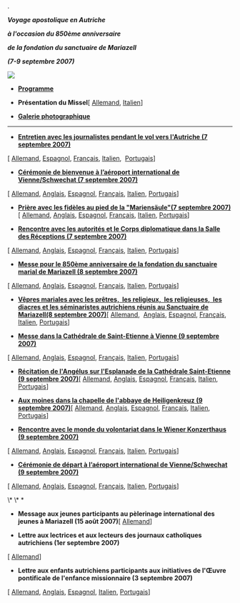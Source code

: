 .

***Voyage apostolique en Autriche***

***à l'occasion du 850ème anniversaire***

***de la fondation du sanctuaire de Mariazell***

***(7-9 septembre 2007)***

![](/content/dam/benedict-xvi/images/travels/2007/austria-cartina.jpg)

- **[Programme](/content/benedict-xvi/fr/travels/2007/documents/trav_ben-xvi_austria-program_20070907.html)**


- **Présentation du Missel**\[ [Allemand](http://www.vatican.va/news_services/liturgy/2007/documents/ns_lit_doc_20070824_present-austria_ge.html), [Italien](http://www.vatican.va/news_services/liturgy/2007/documents/ns_lit_doc_20070824_present-austria_it.html)\]


- **[Galerie photographique](http://www.vatican.va/news_services/liturgy/photogallery/2007/07092007/index.html)**


* * *

- **[Entretien avec les journalistes pendant le vol vers l'Autriche (7 septembre 2007)](/content/benedict-xvi/fr/speeches/2007/september/documents/hf_ben-xvi_spe_20070907_intervista.html)**

\[ [Allemand](/content/benedict-xvi/de/speeches/2007/september/documents/hf_ben-xvi_spe_20070907_intervista.html), [Espagnol](/content/benedict-xvi/es/speeches/2007/september/documents/hf_ben-xvi_spe_20070907_intervista.html), [Français](/content/benedict-xvi/fr/speeches/2007/september/documents/hf_ben-xvi_spe_20070907_intervista.html), [Italien](/content/benedict-xvi/it/speeches/2007/september/documents/hf_ben-xvi_spe_20070907_intervista.html),  [Portugais](/content/benedict-xvi/pt/speeches/2007/september/documents/hf_ben-xvi_spe_20070907_intervista.html)\]


- **[Cérémonie de bienvenue à l’aéroport international de Vienne/Schwechat (7 septembre 2007)](/content/benedict-xvi/fr/speeches/2007/september/documents/hf_ben-xvi_spe_20070907_welcome-austria.html)**

\[ [Allemand](/content/benedict-xvi/de/speeches/2007/september/documents/hf_ben-xvi_spe_20070907_welcome-austria.html), [Anglais](/content/benedict-xvi/en/speeches/2007/september/documents/hf_ben-xvi_spe_20070907_welcome-austria.html), [Espagnol](/content/benedict-xvi/es/speeches/2007/september/documents/hf_ben-xvi_spe_20070907_welcome-austria.html), [Français](/content/benedict-xvi/fr/speeches/2007/september/documents/hf_ben-xvi_spe_20070907_welcome-austria.html), [Italien](/content/benedict-xvi/it/speeches/2007/september/documents/hf_ben-xvi_spe_20070907_welcome-austria.html), [Portugais](/content/benedict-xvi/pt/speeches/2007/september/documents/hf_ben-xvi_spe_20070907_welcome-austria.html)\]


- **[Prière avec les fidèles au pied de la "Mariensäule"(7 septembre 2007)](/content/benedict-xvi/fr/speeches/2007/september/documents/hf_ben-xvi_spe_20070907_preghiera-maria.html)**\[ [Allemand](/content/benedict-xvi/de/speeches/2007/september/documents/hf_ben-xvi_spe_20070907_preghiera-maria.html), [Anglais](/content/benedict-xvi/en/speeches/2007/september/documents/hf_ben-xvi_spe_20070907_preghiera-maria.html), [Espagnol](/content/benedict-xvi/es/speeches/2007/september/documents/hf_ben-xvi_spe_20070907_preghiera-maria.html), [Français](/content/benedict-xvi/fr/speeches/2007/september/documents/hf_ben-xvi_spe_20070907_preghiera-maria.html), [Italien](/content/benedict-xvi/it/speeches/2007/september/documents/hf_ben-xvi_spe_20070907_preghiera-maria.html), [Portugais](/content/benedict-xvi/pt/speeches/2007/september/documents/hf_ben-xvi_spe_20070907_preghiera-maria.html)\]


- **[Rencontre avec les autorités et le Corps diplomatique dans la Salle des Réceptions (7 septembre 2007)](/content/benedict-xvi/fr/speeches/2007/september/documents/hf_ben-xvi_spe_20070907_hofburg-wien.html)**

\[ [Allemand](/content/benedict-xvi/de/speeches/2007/september/documents/hf_ben-xvi_spe_20070907_hofburg-wien.html), [Anglais](/content/benedict-xvi/en/speeches/2007/september/documents/hf_ben-xvi_spe_20070907_hofburg-wien.html), [Espagnol](/content/benedict-xvi/es/speeches/2007/september/documents/hf_ben-xvi_spe_20070907_hofburg-wien.html), [Français](/content/benedict-xvi/fr/speeches/2007/september/documents/hf_ben-xvi_spe_20070907_hofburg-wien.html), [Italien](/content/benedict-xvi/it/speeches/2007/september/documents/hf_ben-xvi_spe_20070907_hofburg-wien.html), [Portugais](/content/benedict-xvi/pt/speeches/2007/september/documents/hf_ben-xvi_spe_20070907_hofburg-wien.html)\]


- **[Messe pour le 850ème anniversaire de la fondation du sanctuaire marial de Mariazell (8 septembre 2007)](/content/benedict-xvi/fr/homilies/2007/documents/hf_ben-xvi_hom_20070908_mariazell.html)**

\[ [Allemand](/content/benedict-xvi/de/homilies/2007/documents/hf_ben-xvi_hom_20070908_mariazell.html), [Anglais](/content/benedict-xvi/en/homilies/2007/documents/hf_ben-xvi_hom_20070908_mariazell.html), [Espagnol](/content/benedict-xvi/es/homilies/2007/documents/hf_ben-xvi_hom_20070908_mariazell.html), [Français](/content/benedict-xvi/fr/homilies/2007/documents/hf_ben-xvi_hom_20070908_mariazell.html), [Italien](/content/benedict-xvi/it/homilies/2007/documents/hf_ben-xvi_hom_20070908_mariazell.html), [Portugais](/content/benedict-xvi/pt/homilies/2007/documents/hf_ben-xvi_hom_20070908_mariazell.html)\]


- **[Vêpres mariales avec les prêtres,  les religieux,  les religieuses,  les diacres et les séminaristes autrichiens réunis au Sanctuaire de Mariazell(8 septembre 2007)](/content/benedict-xvi/fr/speeches/2007/september/documents/hf_ben-xvi_spe_20070908_vespri-mariazell.html)**\[ [Allemand](/content/benedict-xvi/de/speeches/2007/september/documents/hf_ben-xvi_spe_20070908_vespri-mariazell.html),  [Anglais](/content/benedict-xvi/en/speeches/2007/september/documents/hf_ben-xvi_spe_20070908_vespri-mariazell.html), [Espagnol](/content/benedict-xvi/es/speeches/2007/september/documents/hf_ben-xvi_spe_20070908_vespri-mariazell.html), [Français](/content/benedict-xvi/fr/speeches/2007/september/documents/hf_ben-xvi_spe_20070908_vespri-mariazell.html), [Italien](/content/benedict-xvi/it/speeches/2007/september/documents/hf_ben-xvi_spe_20070908_vespri-mariazell.html), [Portugais](/content/benedict-xvi/pt/speeches/2007/september/documents/hf_ben-xvi_spe_20070908_vespri-mariazell.html)\]


- **[Messe dans la Cathédrale de Saint-Etienne à Vienne (9 septembre 2007)](/content/benedict-xvi/fr/homilies/2007/documents/hf_ben-xvi_hom_20070909_wien.html)**

\[ [Allemand](/content/benedict-xvi/de/homilies/2007/documents/hf_ben-xvi_hom_20070909_wien.html), [Anglais](/content/benedict-xvi/en/homilies/2007/documents/hf_ben-xvi_hom_20070909_wien.html), [Espagnol](/content/benedict-xvi/es/homilies/2007/documents/hf_ben-xvi_hom_20070909_wien.html), [Français](/content/benedict-xvi/fr/homilies/2007/documents/hf_ben-xvi_hom_20070909_wien.html), [Italien](/content/benedict-xvi/it/homilies/2007/documents/hf_ben-xvi_hom_20070909_wien.html), [Portugais](/content/benedict-xvi/pt/homilies/2007/documents/hf_ben-xvi_hom_20070909_wien.html)\]


- **[Récitation de l'Angélus sur l'Esplanade de la Cathédrale Saint-Etienne (9 septembre 2007)](/content/benedict-xvi/fr/angelus/2007/documents/hf_ben-xvi_ang_20070909_wien.html)**\[ [Allemand](/content/benedict-xvi/de/angelus/2007/documents/hf_ben-xvi_ang_20070909_wien.html), [Anglais](/content/benedict-xvi/en/angelus/2007/documents/hf_ben-xvi_ang_20070909_wien.html), [Espagnol](/content/benedict-xvi/es/angelus/2007/documents/hf_ben-xvi_ang_20070909_wien.html), [Français](/content/benedict-xvi/fr/angelus/2007/documents/hf_ben-xvi_ang_20070909_wien.html), [Italien](/content/benedict-xvi/it/angelus/2007/documents/hf_ben-xvi_ang_20070909_wien.html), [Portugais](/content/benedict-xvi/pt/angelus/2007/documents/hf_ben-xvi_ang_20070909_wien.html)\]


- **[Aux moines dans la chapelle de l'abbaye de Heiligenkreuz (9 septembre 2007)](/content/benedict-xvi/fr/speeches/2007/september/documents/hf_ben-xvi_spe_20070909_heiligenkreuz.html)**\[ [Allemand](/content/benedict-xvi/de/speeches/2007/september/documents/hf_ben-xvi_spe_20070909_heiligenkreuz.html), [Anglais](/content/benedict-xvi/en/speeches/2007/september/documents/hf_ben-xvi_spe_20070909_heiligenkreuz.html), [Espagnol](/content/benedict-xvi/es/speeches/2007/september/documents/hf_ben-xvi_spe_20070909_heiligenkreuz.html), [Français](/content/benedict-xvi/fr/speeches/2007/september/documents/hf_ben-xvi_spe_20070909_heiligenkreuz.html), [Italien](/content/benedict-xvi/it/speeches/2007/september/documents/hf_ben-xvi_spe_20070909_heiligenkreuz.html), [Portugais](/content/benedict-xvi/pt/speeches/2007/september/documents/hf_ben-xvi_spe_20070909_heiligenkreuz.html)\]


- **[Rencontre avec le monde du volontariat dans le Wiener Konzerthaus (9 septembre 2007)](/content/benedict-xvi/fr/speeches/2007/september/documents/hf_ben-xvi_spe_20070909_volontariato-austria.html)**

\[ [Allemand](/content/benedict-xvi/de/speeches/2007/september/documents/hf_ben-xvi_spe_20070909_volontariato-austria.html), [Anglais](/content/benedict-xvi/en/speeches/2007/september/documents/hf_ben-xvi_spe_20070909_volontariato-austria.html), [Espagnol](/content/benedict-xvi/es/speeches/2007/september/documents/hf_ben-xvi_spe_20070909_volontariato-austria.html), [Français](/content/benedict-xvi/fr/speeches/2007/september/documents/hf_ben-xvi_spe_20070909_volontariato-austria.html), [Italien](/content/benedict-xvi/it/speeches/2007/september/documents/hf_ben-xvi_spe_20070909_volontariato-austria.html), [Portugais](/content/benedict-xvi/pt/speeches/2007/september/documents/hf_ben-xvi_spe_20070909_volontariato-austria.html)\]


- **[Cérémonie de départ à l’aéroport international de Vienne/Schwechat (9 septembre 2007)](/content/benedict-xvi/fr/speeches/2007/september/documents/hf_ben-xvi_spe_20070909_farewell-austria.html)**

\[ [Allemand](/content/benedict-xvi/de/speeches/2007/september/documents/hf_ben-xvi_spe_20070909_farewell-austria.html), [Anglais](/content/benedict-xvi/en/speeches/2007/september/documents/hf_ben-xvi_spe_20070909_farewell-austria.html), [Espagnol](/content/benedict-xvi/es/speeches/2007/september/documents/hf_ben-xvi_spe_20070909_farewell-austria.html), [Français](/content/benedict-xvi/fr/speeches/2007/september/documents/hf_ben-xvi_spe_20070909_farewell-austria.html), [Italien](/content/benedict-xvi/it/speeches/2007/september/documents/hf_ben-xvi_spe_20070909_farewell-austria.html), [Portugais](/content/benedict-xvi/pt/speeches/2007/september/documents/hf_ben-xvi_spe_20070909_farewell-austria.html)\]


\\* \\* \*

- **Message aux jeunes participants au pèlerinage international des jeunes à Mariazell (15 août 2007)**\[ [Allemand](/content/benedict-xvi/de/messages/pont-messages/2007/documents/hf_ben-xvi_mes_20070815_message-mariazell.html)\]


- **Lettre aux lectrices et aux lecteurs des journaux catholiques autrichiens (1er septembre 2007)**

\[ [Allemand](/content/benedict-xvi/de/letters/2007/documents/hf_ben-xvi_let_20070901_lettori-austria.html)\]


- **Lettre aux enfants autrichiens participants aux initiatives de l'Œuvre pontificale de l'enfance missionnaire (3 septembre 2007)**

\[ [Allemand](/content/benedict-xvi/de/letters/2007/documents/hf_ben-xvi_let_20070903_bambini-austria.html), [Anglais](/content/benedict-xvi/en/letters/2007/documents/hf_ben-xvi_let_20070903_bambini-austria.html), [Espagnol](/content/benedict-xvi/es/letters/2007/documents/hf_ben-xvi_let_20070903_bambini-austria.html), [Italien](/content/benedict-xvi/it/letters/2007/documents/hf_ben-xvi_let_20070903_bambini-austria.html), [Portugais](/content/benedict-xvi/pt/letters/2007/documents/hf_ben-xvi_let_20070903_bambini-austria.html)\]